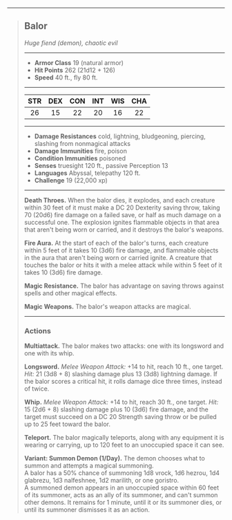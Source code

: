 ***
> ## Balor
> *Huge fiend (demon), chaotic evil*
> 
> ***
> 
> - **Armor Class** 19 (natural armor)
> - **Hit Points** 262 (21d12 + 126)
> - **Speed** 40 ft., fly 80 ft.
> 
> ***
> 
> |STR|DEX|CON|INT|WIS|CHA|
> |:---:|:---:|:---:|:---:|:---:|:---:|
> |26|15|22|20|16|22|
> 
> ***
> 
> - **Damage Resistances** cold, lightning, bludgeoning, piercing, slashing from nonmagical attacks
> - **Damage Immunities** fire, poison
> - **Condition Immunities** poisoned
> - **Senses** truesight 120 ft., passive Perception 13
> - **Languages** Abyssal, telepathy 120 ft.
> - **Challenge** 19 (22,000 xp)
> 
> ***
> 
> **Death Throes.** When the balor dies, it explodes, and each creature within 30 feet of it must make a DC 20 Dexterity saving throw, taking 70 (20d6) fire damage on a failed save, or half as much damage on a successful one. The explosion ignites flammable objects in that area that aren't being worn or carried, and it destroys the balor's weapons.
> 
> **Fire Aura.** At the start of each of the balor's turns, each creature within 5 feet of it takes 10 (3d6) fire damage, and flammable objects in the aura that aren't being worn or carried ignite. A creature that touches the balor or hits it with a melee attack while within 5 feet of it takes 10 (3d6) fire damage.
> 
> **Magic Resistance.** The balor has advantage on saving throws against spells and other magical effects.
> 
> **Magic Weapons.** The balor's weapon attacks are magical.
> 
> ***
> 
> ### Actions
> **Multiattack.** The balor makes two attacks: one with its longsword and one with its whip.
> 
> **Longsword.** *Melee Weapon Attack:* +14 to hit, reach 10 ft., one target. *Hit:* 21 (3d8 + 8) slashing damage plus 13 (3d8) lightning damage. If the balor scores a critical hit, it rolls damage dice three times, instead of twice.
> 
> **Whip.** *Melee Weapon Attack:* +14 to hit, reach 30 ft., one target. *Hit:* 15 (2d6 + 8) slashing damage plus 10 (3d6) fire damage, and the target must succeed on a DC 20 Strength saving throw or be pulled up to 25 feet toward the balor.
> 
> **Teleport.** The balor magically teleports, along with any equipment it is wearing or carrying, up to 120 feet to an unoccupied space it can see.
> 
> **Variant: Summon Demon (1/Day).** The demon chooses what to summon and attempts a magical summoning.  
> A balor has a 50% chance of summoning 1d8 vrock, 1d6 hezrou, 1d4 glabrezu, 1d3 nalfeshnee, 1d2 marilith, or one goristro.  
> A summoned demon appears in an unoccupied space within 60 feet of its summoner, acts as an ally of its summoner, and can't summon other demons. It remains for 1 minute, until it or its summoner dies, or until its summoner dismisses it as an action.